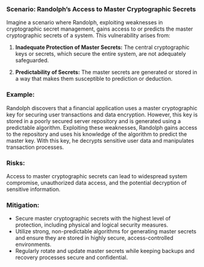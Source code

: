 ### Scenario: Randolph’s Access to Master Cryptographic Secrets 
Imagine a scenario where Randolph, exploiting weaknesses in cryptographic secret management, gains access to or predicts the master cryptographic secrets of a system. This vulnerability arises from: 

1. **Inadequate Protection of Master Secrets:** The central cryptographic keys or secrets, which secure the entire system, are not adequately safeguarded. 

2. **Predictability of Secrets:** The master secrets are generated or stored in a way that makes them susceptible to prediction or deduction. 

### Example: 

Randolph discovers that a financial application uses a master cryptographic key for securing user transactions and data encryption. However, this key is stored in a poorly secured server repository and is generated using a predictable algorithm. Exploiting these weaknesses, Randolph gains access to the repository and uses his knowledge of the algorithm to predict the master key. With this key, he decrypts sensitive user data and manipulates transaction processes. 

### Risks: 

Access to master cryptographic secrets can lead to widespread system compromise, unauthorized data access, and the potential decryption of sensitive information. 

### Mitigation: 

- Secure master cryptographic secrets with the highest level of protection, including physical and logical security measures. 
- Utilize strong, non-predictable algorithms for generating master secrets and ensure they are stored in highly secure, access-controlled environments. 
- Regularly rotate and update master secrets while keeping backups and recovery processes secure and confidential. 